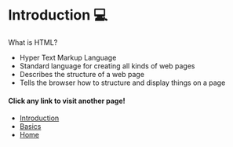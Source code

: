 # Introduction :computer:
What is HTML?

+ Hyper Text Markup Language
+ Standard language for creating all kinds of web pages
+ Describes the structure of a web page
+ Tells the browser how to structure and display things on a page















#### Click any link to visit another page!

+ [Introduction](introduction.md)
+ [Basics](basics.md)
+ [Home](readme.md)

